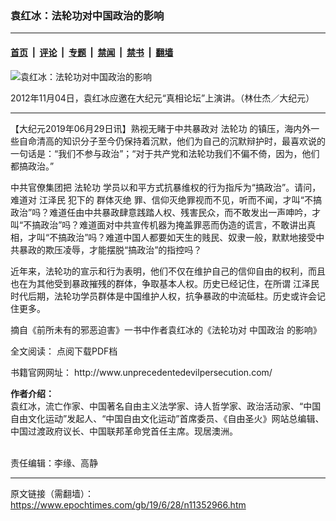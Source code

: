 ### 袁红冰：法轮功对中国政治的影响

---

#### [首页](../../../..?n11352966) &nbsp;|&nbsp; [评论](../../../../../epoch-comment?n11352966) &nbsp;|&nbsp; [专题](../../../../../epoch-special?n11352966) &nbsp;|&nbsp; [禁闻](../../../../../epoch-news?n11352966) &nbsp;|&nbsp; [禁书](../../../../../books?n11352966) &nbsp;|&nbsp; [翻墙](https://github.com/gfw-breaker/nogfw/blob/master/README.md?n11352966)


<div><img alt="袁红冰：法轮功对中国政治的影响" class="attachment-djy_600_400 size-djy_600_400 wp-post-image" src="https://i.epochtimes.com/assets/uploads/2012/11/1211040751172357-600x400.jpg"/>
<div class="caption">
 <p>
  2012年11月04日，袁红冰应邀在大纪元“真相论坛”上演讲。（林仕杰／大纪元）
 </p>
</div></div><hr/><div class="post_content" id="artbody" itemprop="articleBody">
 <!-- article content begin -->
 <p>
  【大纪元2019年06月29日讯】熟视无睹于中共暴政对
  <ok href="https://www.epochtimes.com/gb/tag/%E6%B3%95%E8%BD%AE%E5%8A%9F.html">
   法轮功
  </ok>
  的镇压，海内外一些自命清高的知识分子至今仍保持着沉默，他们为自己的沉默辩护时，最喜欢说的一句话是：“我们不参与政治”；“对于共产党和法轮功我们不偏不倚，因为，他们都搞政治。”
 </p>
 <p>
  中共官僚集团把
  <ok href="https://www.epochtimes.com/gb/tag/%E6%B3%95%E8%BD%AE%E5%8A%9F.html">
   法轮功
  </ok>
  学员以和平方式抗暴维权的行为指斥为“搞政治”。请问，难道对
  <ok href="https://www.epochtimes.com/gb/tag/%E6%B1%9F%E6%B3%BD%E6%B0%91.html">
   江泽民
  </ok>
  犯下的
  <ok href="https://www.epochtimes.com/gb/tag/%E7%BE%A4%E4%BD%93%E7%81%AD%E7%BB%9D.html">
   群体灭绝
  </ok>
  罪、信仰灭绝罪视而不见，听而不闻，才叫“不搞政治”吗？难道任由中共暴政肆意践踏人权、残害民众，而不敢发出一声呻吟，才叫“不搞政治”吗？难道面对中共宣传机器为掩盖罪恶而伪造的谎言，不敢讲出真相，才叫“不搞政治”吗？难道中国人都要如天生的贱民、奴隶一般，默默地接受中共暴政的欺压凌辱，才能摆脱“搞政治”的指控吗？
 </p>
 <p>
  近年来，法轮功的宣示和行为表明，他们不仅在维护自己的信仰自由的权利，而且也在为其他受到暴政摧残的群体，争取基本人权。历史已经记住，在所谓
  <ok href="https://www.epochtimes.com/gb/tag/%E6%B1%9F%E6%B3%BD%E6%B0%91.html">
   江泽民
  </ok>
  时代后期，法轮功学员群体是中国维护人权，抗争暴政的中流砥柱。历史或许会记住更多。
 </p>
 <p>
  摘自《前所未有的邪恶迫害》一书中作者袁红冰的《法轮功对
  <ok href="https://www.epochtimes.com/gb/tag/%E4%B8%AD%E5%9B%BD%E6%94%BF%E6%B2%BB.html">
   中国政治
  </ok>
  的影响》
 </p>
 <p>
  全文阅读：
  <ok href="https://i.epochtimes.com/assets/uploads/2019/06/854ad4446272a86983f0ec10daf6a8c7.pdf">
   点阅下载PDF档
  </ok>
 </p>
 <p>
  书籍官网网址：
  <ok href="http://www.unprecedentedevilpersecution.com/">
   http://www.unprecedentedevilpersecution.com/
  </ok>
 </p>
 <p>
  <strong>
   作者介绍：
  </strong>
  <br/>
  袁红冰，流亡作家、中国著名自由主义法学家、诗人哲学家、政治活动家、“中国自由文化运动”发起人、“中国自由文化运动”首席委员、《自由圣火》网站总编辑、中国过渡政府议长、中国联邦革命党首任主席。现居澳洲。
 </p>
 <p>
  <br/>
  责任编辑：李缘、高静
 </p>
 <!-- article content end -->
 <div id="below_article_ad">
 </div>
</div>


---

原文链接（需翻墙）：https://www.epochtimes.com/gb/19/6/28/n11352966.htm
